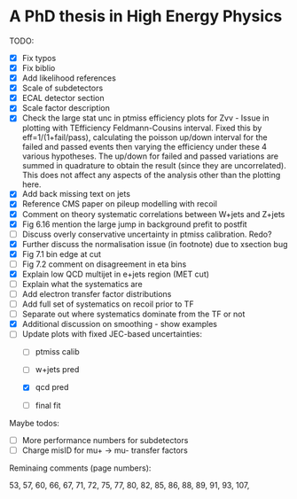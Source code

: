 # A PhD thesis in High Energy Physics

TODO:

- [x] Fix typos
- [x] Fix biblio
- [x] Add likelihood references
- [x] Scale of subdetectors
- [x] ECAL detector section
- [x] Scale factor description
- [x] Check the large stat unc in ptmiss efficiency plots for Zvv - Issue in plotting with TEfficiency Feldmann-Cousins interval. Fixed this by eff=1/(1+fail/pass), calculating the poisson up/down interval for the failed and passed events then varying the efficiency under these 4 various hypotheses. The up/down for failed and passed variations are summed in quadrature to obtain the result (since they are uncorrelated). This does not affect any aspects of the analysis other than the plotting here.
- [x] Add back missing text on jets
- [x] Reference CMS paper on pileup modelling with recoil
- [x] Comment on theory systematic correlations between W+jets and Z+jets
- [x] Fig 6.16 mention the large jump in background prefit to postfit
- [ ] Discuss overly conservative uncertainty in ptmiss calibration. Redo?
- [x] Further discuss the normalisation issue (in footnote) due to xsection bug
- [x] Fig 7.1 bin edge at cut
- [ ] Fig 7.2 comment on disagreement in eta bins
- [x] Explain low QCD multijet in e+jets region (MET cut)
- [ ] Explain what the systematics are
- [ ] Add electron transfer factor distributions
- [ ] Add full set of systematics on recoil prior to TF
- [ ] Separate out where systematics dominate from the TF or not
- [x] Additional discussion on smoothing - show examples
- [ ] Update plots with fixed JEC-based uncertainties:
  - [ ] ptmiss calib
  - [ ] w+jets pred
  - [x] qcd pred
  - [ ] final fit


Maybe todos:

- [ ] More performance numbers for subdetectors
- [ ] Charge misID for mu+ -> mu- transfer factors

Reminaing comments (page numbers):
 
53, 57, 60, 66, 67, 71, 72, 75, 77, 80, 82, 85, 86, 88, 89, 91, 93, 107,

